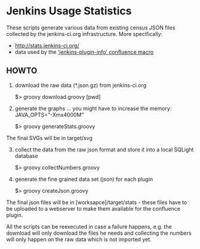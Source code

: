 Jenkins Usage Statistics
========================

These scripts generate various data from existing census JSON files collected by the jenkins-ci.org infrastructure.
More specifically:

- http://stats.jenkins-ci.org/
- data used by the ['jenkins-plugin-info' confluence macro](https://github.com/jenkinsci/backend-jenkins-plugin-info-plugin)


HOWTO
-----

1. download the raw data (*.json.gz) from jenkins-ci.org

   $> groovy download.groovy [pwd]

2. generate the graphs
   ... you might have to increase the memory: JAVA_OPTS="-Xmx4000M"

   $> groovy generateStats.groovy

The final SVGs will be in target/svg


3. collect the data from the raw json format and store it into a local SQLight database
   
    $> groovy collectNumbers.groovy

4. generate the fine grained data set (json) for each plugin
   
    $> groovy createJson.groovy

The final json files will be in [worksapce]/target/stats - these files have to be uploaded to a webserver to make them available for the confluence plugin.


All the scripts can be reexecuted in case a failure happens, e.g. the download will only download the files he needs and collecting the numbers will only happen on the raw data which is not imported yet.
